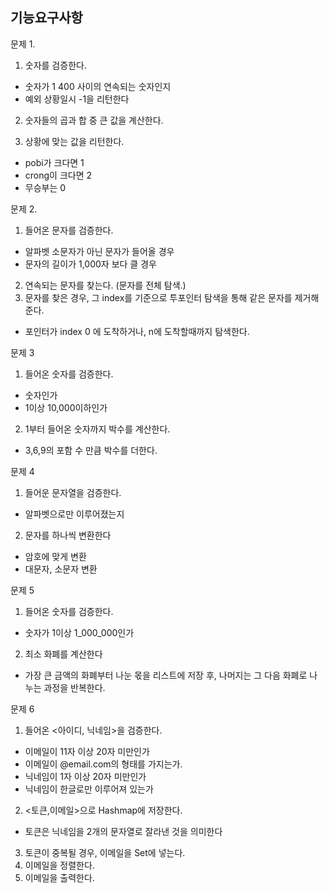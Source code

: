 ## 기능요구사항
문제 1.

1. 숫자를 검증한다. 

 - 숫자가 1 400 사이의 연속되는 숫자인지
 - 예외 상황일시 -1을 리턴한다

2. 숫자들의 곱과 합 중 큰 값을 계산한다.


3. 상황에 맞는 값을 리턴한다. 
- pobi가 크다면 1
- crong이 크다면 2
- 무승부는 0

문제 2.
1. 들어온 문자를 검증한다.
- 알파벳 소문자가 아닌 문자가 들어올 경우
- 문자의 길이가 1,000자 보다 클 경우
2. 연속되는 문자를 찾는다. (문자를 전체 탐색.)
3. 문자를 찾은 경우, 그 index를 기준으로 투포인터 탐색을 통해 같은 문자를 제거해준다. 
- 포인터가 index 0 에 도착하거나, n에 도착할때까지 탐색한다. 

문제 3
1. 들어온 숫자를 검증한다.
- 숫자인가
- 1이상 10,000이하인가
2. 1부터 들어온 숫자까지 박수를 계산한다.
- 3,6,9의 포함 수 만큼 박수를 더한다.

문제 4
1. 들어운 문자열을 검증한다.
- 알파벳으로만 이루어졌는지
2. 문자를 하나씩 변환한다
- 암호에 맞게 변환
- 대문자, 소문자 변환

문제 5
1. 들어온 숫자를 검증한다.
- 숫자가 1이상 1_000_000인가
2. 최소 화폐를 계산한다
- 가장 큰 금액의 화폐부터 나눈 몫을 리스트에 저장 후, 나머지는 그 다음 화폐로 나누는 과정을 반복한다.

문제 6
1. 들어온 <아이디, 닉네임>을 검증한다.
- 이메일이 11자 이상 20자 미만인가
- 이메일이 @email.com의 형태를 가지는가.
- 닉네임이 1자 이상 20자 미만인가
- 닉네임이 한글로만 이루어져 있는가
2. <토큰,이메일>으로 Hashmap에 저장한다.
- 토큰은 닉네임을 2개의 문자열로 잘라낸 것을 의미한다
3. 토큰이 중복될 경우, 이메일을 Set에 넣는다. 
4. 이메일을 정렬한다.
5. 이메일을 출력한다.